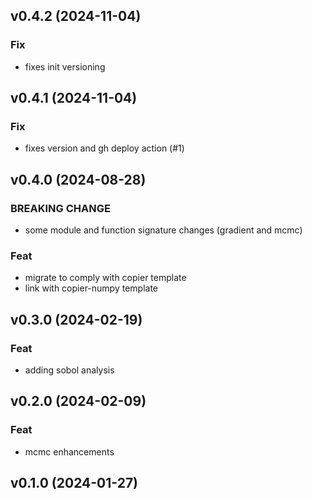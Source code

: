 ## v0.4.2 (2024-11-04)

### Fix

- fixes init versioning

## v0.4.1 (2024-11-04)

### Fix

- fixes version and gh deploy action (#1)

## v0.4.0 (2024-08-28)

### BREAKING CHANGE

- some module and function signature changes (gradient and mcmc)

### Feat

- migrate to comply with copier template
- link with copier-numpy template

## v0.3.0 (2024-02-19)

### Feat

- adding sobol analysis

## v0.2.0 (2024-02-09)

### Feat

- mcmc enhancements

## v0.1.0 (2024-01-27)
